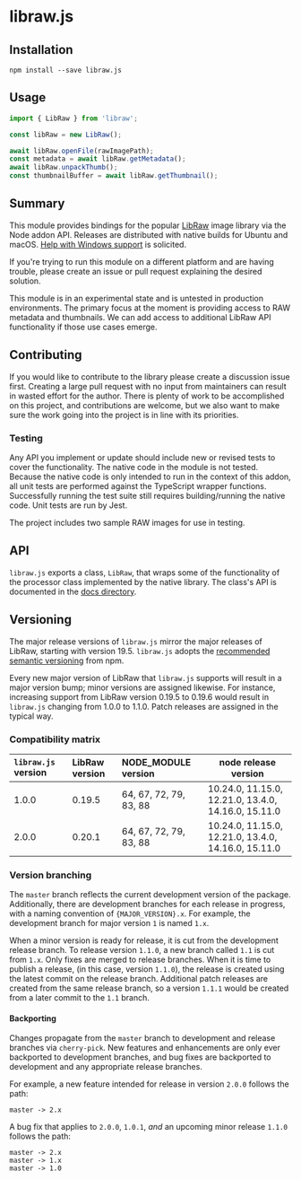 # libraw.js

## Installation

```
npm install --save libraw.js
```

## Usage

```typescript
import { LibRaw } from 'libraw';

const libRaw = new LibRaw();

await libRaw.openFile(rawImagePath);
const metadata = await libRaw.getMetadata();
await libRaw.unpackThumb();
const thumbnailBuffer = await libRaw.getThumbnail();
```

## Summary

This module provides bindings for the popular [LibRaw](https://www.libraw.org/) image library
via the Node addon API. Releases are distributed with native builds for Ubuntu and macOS.
[Help with Windows support](https://github.com/justinkambic/libraw.js/issues/17) is solicited.

If you're trying to run this module on a different platform and are having trouble, please
create an issue or pull request explaining the desired solution.

This module is in an experimental state and is untested in production environments. The
primary focus at the moment is providing access to RAW metadata and thumbnails. We can add
access to additional LibRaw API functionality if those use cases emerge.

## Contributing

If you would like to contribute to the library please create a discussion issue first. Creating
a large pull request with no input from maintainers can result in wasted effort for the
author. There is plenty of work to be accomplished on this project, and contributions
are welcome, but we also want to make sure the work going into the project is in line with
its priorities.

### Testing

Any API you implement or update should include new or revised tests to cover the
functionality. The native code in the module is not tested. Because the native code is only
intended to run in the context of this addon, all unit tests are performed against the
TypeScript wrapper functions. Successfully running the test suite still requires
building/running the native code. Unit tests are run by Jest.

The project includes two sample RAW images for use in testing.

## API

`libraw.js` exports a class, `LibRaw`, that wraps some of the functionality of the processor
class implemented by the native library. The class's API is documented in the [docs directory](docs/classes/libraw.md).

## Versioning

The major release versions of `libraw.js` mirror the major releases of LibRaw, starting with version 19.5.
`libraw.js` adopts the [recommended semantic versioning](https://docs.npmjs.com/about-semantic-versioning) from npm.

Every new major version of LibRaw that `libraw.js` supports will result in a major version bump; minor versions
are assigned likewise. For instance, increasing support from LibRaw version 0.19.5 to 0.19.6 would result in
`libraw.js` changing from 1.0.0 to 1.1.0. Patch releases are assigned in the typical way.

### Compatibility matrix

| `libraw.js` version | LibRaw version | NODE_MODULE version    | node release version                                |
| :------------------ | :------------- | :--------------------- | --------------------------------------------------- |
| 1.0.0               | 0.19.5         | 64, 67, 72, 79, 83, 88 | 10.24.0, 11.15.0, 12.21.0, 13.4.0, 14.16.0, 15.11.0 |
| 2.0.0               | 0.20.1         | 64, 67, 72, 79, 83, 88 | 10.24.0, 11.15.0, 12.21.0, 13.4.0, 14.16.0, 15.11.0 |

### Version branching

The `master` branch reflects the current development version of the package. Additionally, there are
development branches for each release in progress, with a naming convention of `{MAJOR_VERSION}.x`. For example,
the development branch for major version `1` is named `1.x`.

When a minor version is ready for release, it is cut from the development release branch. To release version
`1.1.0`, a new branch called `1.1` is cut from `1.x`. Only fixes are merged to release branches.
When it is time to publish a release, (in this case, version `1.1.0`), the release is created using the latest
commit on the release branch. Additional patch releases are created from the same release branch, so a
version `1.1.1` would be created from a later commit to the `1.1` branch.

#### Backporting

Changes propagate from the `master` branch to development and release branches via `cherry-pick`. New features
and enhancements are only ever backported to development branches, and bug fixes are backported to development
and any appropriate release branches.

For example, a new feature intended for release in version `2.0.0` follows the path:

```
master -> 2.x
```

A bug fix that applies to `2.0.0`, `1.0.1`, _and_ an upcoming minor release `1.1.0` follows the path:

```
master -> 2.x
master -> 1.x
master -> 1.0
```
